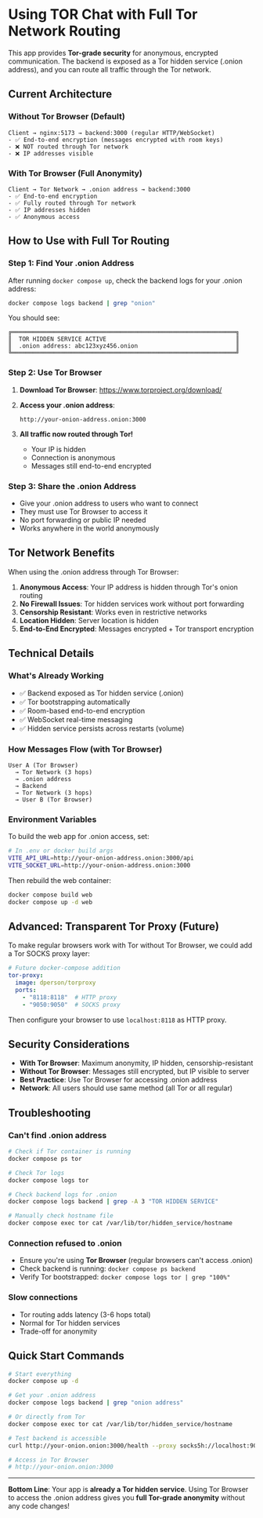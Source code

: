 # Using TOR Chat with Full Tor Network Routing

This app provides **Tor-grade security** for anonymous, encrypted communication. The backend is exposed as a Tor hidden service (.onion address), and you can route all traffic through the Tor network.

## Current Architecture

### Without Tor Browser (Default)
```
Client → nginx:5173 → backend:3000 (regular HTTP/WebSocket)
- ✅ End-to-end encryption (messages encrypted with room keys)
- ❌ NOT routed through Tor network
- ❌ IP addresses visible
```

### With Tor Browser (Full Anonymity)
```
Client → Tor Network → .onion address → backend:3000
- ✅ End-to-end encryption
- ✅ Fully routed through Tor network
- ✅ IP addresses hidden
- ✅ Anonymous access
```

## How to Use with Full Tor Routing

### Step 1: Find Your .onion Address

After running `docker compose up`, check the backend logs for your .onion address:

```bash
docker compose logs backend | grep "onion"
```

You should see:
```
╔════════════════════════════════════════════════════════════════╗
║  TOR HIDDEN SERVICE ACTIVE                                     ║
║  .onion address: abc123xyz456.onion                            ║
╚════════════════════════════════════════════════════════════════╝
```

### Step 2: Use Tor Browser

1. **Download Tor Browser**: https://www.torproject.org/download/

2. **Access your .onion address**:
   ```
   http://your-onion-address.onion:3000
   ```

3. **All traffic now routed through Tor!**
   - Your IP is hidden
   - Connection is anonymous
   - Messages still end-to-end encrypted

### Step 3: Share the .onion Address

- Give your .onion address to users who want to connect
- They must use Tor Browser to access it
- No port forwarding or public IP needed
- Works anywhere in the world anonymously

## Tor Network Benefits

When using the .onion address through Tor Browser:

1. **Anonymous Access**: Your IP address is hidden through Tor's onion routing
2. **No Firewall Issues**: Tor hidden services work without port forwarding
3. **Censorship Resistant**: Works even in restrictive networks
4. **Location Hidden**: Server location is hidden
5. **End-to-End Encrypted**: Messages encrypted + Tor transport encryption

## Technical Details

### What's Already Working

- ✅ Backend exposed as Tor hidden service (.onion)
- ✅ Tor bootstrapping automatically
- ✅ Room-based end-to-end encryption
- ✅ WebSocket real-time messaging
- ✅ Hidden service persists across restarts (volume)

### How Messages Flow (with Tor Browser)

```
User A (Tor Browser)
  → Tor Network (3 hops)
  → .onion address
  → Backend
  → Tor Network (3 hops)
  → User B (Tor Browser)
```

### Environment Variables

To build the web app for .onion access, set:

```bash
# In .env or docker build args
VITE_API_URL=http://your-onion-address.onion:3000/api
VITE_SOCKET_URL=http://your-onion-address.onion:3000
```

Then rebuild the web container:
```bash
docker compose build web
docker compose up -d web
```

## Advanced: Transparent Tor Proxy (Future)

To make regular browsers work with Tor without Tor Browser, we could add a Tor SOCKS proxy layer:

```yaml
# Future docker-compose addition
tor-proxy:
  image: dperson/torproxy
  ports:
    - "8118:8118"  # HTTP proxy
    - "9050:9050"  # SOCKS proxy
```

Then configure your browser to use `localhost:8118` as HTTP proxy.

## Security Considerations

- **With Tor Browser**: Maximum anonymity, IP hidden, censorship-resistant
- **Without Tor Browser**: Messages still encrypted, but IP visible to server
- **Best Practice**: Use Tor Browser for accessing .onion address
- **Network**: All users should use same method (all Tor or all regular)

## Troubleshooting

### Can't find .onion address

```bash
# Check if Tor container is running
docker compose ps tor

# Check Tor logs
docker compose logs tor

# Check backend logs for .onion
docker compose logs backend | grep -A 3 "TOR HIDDEN SERVICE"

# Manually check hostname file
docker compose exec tor cat /var/lib/tor/hidden_service/hostname
```

### Connection refused to .onion

- Ensure you're using **Tor Browser** (regular browsers can't access .onion)
- Check backend is running: `docker compose ps backend`
- Verify Tor bootstrapped: `docker compose logs tor | grep "100%"`

### Slow connections

- Tor routing adds latency (3-6 hops total)
- Normal for Tor hidden services
- Trade-off for anonymity

## Quick Start Commands

```bash
# Start everything
docker compose up -d

# Get your .onion address
docker compose logs backend | grep "onion address"

# Or directly from Tor
docker compose exec tor cat /var/lib/tor/hidden_service/hostname

# Test backend is accessible
curl http://your-onion.onion:3000/health --proxy socks5h://localhost:9050

# Access in Tor Browser
# http://your-onion.onion:3000
```

---

**Bottom Line**: Your app is **already a Tor hidden service**. Using Tor Browser to access the .onion address gives you **full Tor-grade anonymity** without any code changes!
